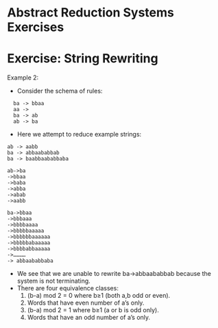 # Abstract Reduction Systems Exercises
# Exercise: String Rewriting

Example 2: 
- Consider the schema of rules:

```
  ba -> bbaa											
  aa ->												
  ba -> ab													
  ab -> ba												
```

- Here we attempt to reduce example strings:

```
ab -> aabb
ba -> abbaababbab
ba -> baabbaababbaba
```

```
ab->ba
->bbaa
->baba
->abba
->abab
->aabb
```
```
ba->bbaa
->bbbaaa
->bbbbaaaa
->bbbbbaaaaa
->bbbbbbaaaaaa
->bbbbbabaaaaa
->bbbbabbaaaaa
->…………
-> abbaababbaba
```

- We see that we are unable to rewrite ba->abbaababbab because the system is not terminating.
- There are four equivalence classes:
	1. (b-a) mod 2 = 0 where b≥1 (both a,b odd or even).
	2. Words that have even number of a’s only.
	3. (b-a) mod 2 = 1 where b≥1 (a or b is odd only).
	4. Words that have an odd number of a’s only.
													
